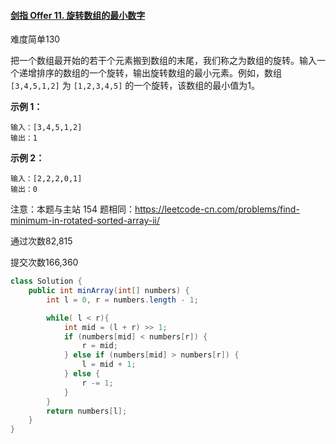 #### [剑指 Offer 11. 旋转数组的最小数字](https://leetcode-cn.com/problems/xuan-zhuan-shu-zu-de-zui-xiao-shu-zi-lcof/)

难度简单130

把一个数组最开始的若干个元素搬到数组的末尾，我们称之为数组的旋转。输入一个递增排序的数组的一个旋转，输出旋转数组的最小元素。例如，数组 `[3,4,5,1,2]` 为 `[1,2,3,4,5]` 的一个旋转，该数组的最小值为1。 

**示例 1：**

```
输入：[3,4,5,1,2]
输出：1
```

**示例 2：**

```
输入：[2,2,2,0,1]
输出：0
```

注意：本题与主站 154 题相同：https://leetcode-cn.com/problems/find-minimum-in-rotated-sorted-array-ii/

通过次数82,815

提交次数166,360

```java
class Solution {
    public int minArray(int[] numbers) {
        int l = 0, r = numbers.length - 1;

        while( l < r){
            int mid = (l + r) >> 1;
            if (numbers[mid] < numbers[r]) {
                r = mid;
            } else if (numbers[mid] > numbers[r]) {
                l = mid + 1;
            } else {
                r -= 1;
            }
        }
        return numbers[l];
    }
}
```